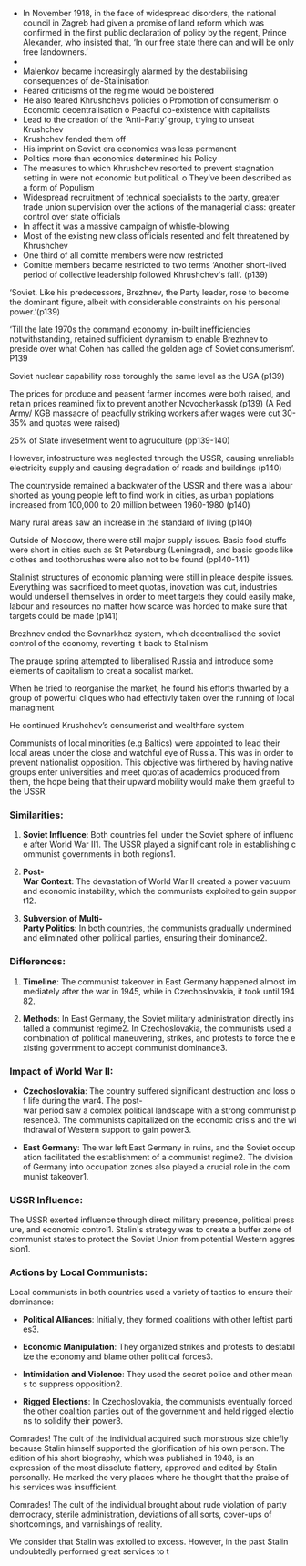 - In November 1918, in the face of widespread disorders, the national council in Zagreb had given a promise of land reform which was confirmed in the first public declaration of policy by the regent, Prince Alexander, who insisted that, ‘In our free state there can and will be only free landowners.’
- 
-	Malenkov became increasingly alarmed by the destabilising consequences of de-Stalinisation
-	Feared criticisms of the regime would be bolstered
-	He also feared Khrushchevs policies
o	Promotion of consumerism 
o	Economic decentralisation 
o	Peacful co-existence with capitalists
-	Lead to the creation of the ‘Anti-Party’ group, trying to unseat Krushchev
-	Krushchev fended them off
-	His imprint on Soviet era economics was less permanent
-	Politics more than economics determined his Policy
-	The measures to which Khrushchev resorted to prevent stagnation setting in were not economic but political.
o	They’ve been described as a form of Populism
-	Widespread recruitment of technical specialists to the party, greater trade union supervision over the actions of the managerial class: greater control over state officials
-	In affect it was a massive campaign of whistle-blowing
-	Most of the existing new class officials resented and felt threatened by Khrushchev
-	One third of all comitte members were now restricted
-	Comitte members became restricted to two terms
‘Another short-lived period of collective leadership followed Khrushchev's fall’. (p139) 

‘Soviet. Like his predecessors, Brezhnev, the Party leader, rose to become the dominant figure, albeit with considerable constraints on his personal power.’(p139) 

‘Till the late 1970s the command economy, in-built inefficiencies notwithstanding, retained sufficient dynamism to enable Brezhnev to preside over what Cohen has called the golden age of Soviet consumerism’. P139 

Soviet nuclear capability rose toroughly the same level as the USA (p139) 

The prices for produce and peasent farmer incomes were both raised, and retain prices reamined fix to prevent another Novocherkassk (p139) (A Red Army/ KGB massacre of peacfully striking workers after wages were cut 30-35% and quotas were raised) 

25% of State invesetment went to agruculture (pp139-140) 

However, infostructure was neglected through the USSR, causing unreliable electricity supply and causing degradation of roads and buildings (p140) 

The countryside remained a backwater of the USSR and there was a labour shorted as young people left to find work in cities, as urban poplations increased from 100,000 to 20 million between 1960-1980 (p140) 

Many rural areas saw an increase in the standard of living (p140) 

Outside of Moscow, there were still major supply issues. Basic food stuffs were short in cities such as St Petersburg (Leningrad), and basic goods like clothes and toothbrushes were also not to be found (pp140-141) 

Stalinist structures of economic planning were still in pleace despite issues. Everything was sacrificed to meet quotas, inovation was cut, industries would undersell themselves in order to meet targets they could easily make, labour and resources no matter how scarce was horded to make sure that targets could be made (p141) 

Brezhnev ended the Sovnarkhoz system, which decentralised the soviet control of the economy, reverting it back to Stalinism 

The prauge spring attempted to liberalised Russia and introduce some elements of capitalism to creat a socalist market.  

When he tried to reorganise the market, he found his efforts thwarted by a group of powerful cliques who had effectivly taken over the running of local managment  

He continued Krushchev’s consumerist and wealthfare system  

Communists of local minorities (e.g Baltics) were appointed to lead their local areas under the close and watchful eye of Russia. This was in order to prevent nationalist opposition. This objective was firthered by having native groups enter universities and meet quotas of academics produced from them, the hope being that their upward mobility would make them graeful to the USSR



### Similarities:

1. **Soviet Influence**: Both countries fell under the Soviet sphere of influence after World War II1. The USSR played a significant role in establishing communist governments in both regions1.
    
2. **Post-War Context**: The devastation of World War II created a power vacuum and economic instability, which the communists exploited to gain support12.
    
3. **Subversion of Multi-Party Politics**: In both countries, the communists gradually undermined and eliminated other political parties, ensuring their dominance2.
    

### Differences:

1. **Timeline**: The communist takeover in East Germany happened almost immediately after the war in 1945, while in Czechoslovakia, it took until 19482.
    
2. **Methods**: In East Germany, the Soviet military administration directly installed a communist regime2. In Czechoslovakia, the communists used a combination of political maneuvering, strikes, and protests to force the existing government to accept communist dominance3.
    

### Impact of World War II:

- **Czechoslovakia**: The country suffered significant destruction and loss of life during the war4. The post-war period saw a complex political landscape with a strong communist presence3. The communists capitalized on the economic crisis and the withdrawal of Western support to gain power3.
    
- **East Germany**: The war left East Germany in ruins, and the Soviet occupation facilitated the establishment of a communist regime2. The division of Germany into occupation zones also played a crucial role in the communist takeover1.
    

### USSR Influence:

The USSR exerted influence through direct military presence, political pressure, and economic control1. Stalin's strategy was to create a buffer zone of communist states to protect the Soviet Union from potential Western aggression1.

### Actions by Local Communists:

Local communists in both countries used a variety of tactics to ensure their dominance:

- **Political Alliances**: Initially, they formed coalitions with other leftist parties3.
    
- **Economic Manipulation**: They organized strikes and protests to destabilize the economy and blame other political forces3.
    
- **Intimidation and Violence**: They used the secret police and other means to suppress opposition2.
    
- **Rigged Elections**: In Czechoslovakia, the communists eventually forced the other coalition parties out of the government and held rigged elections to solidify their power3.



Comrades! The cult of the individual acquired such monstrous size chiefly because Stalin himself supported the glorification of his own person. The edition of his short biography, which was published in 1948, is an expression of the most dissolute flattery, approved and edited by Stalin personally. He marked the very places where he thought that the praise of his services was insufficient.

Comrades! The cult of the individual brought about rude violation of party democracy, sterile administration, deviations of all sorts, cover-ups of shortcomings, and varnishings of reality.

We consider that Stalin was extolled to excess. However, in the past Stalin undoubtedly performed great services to t


